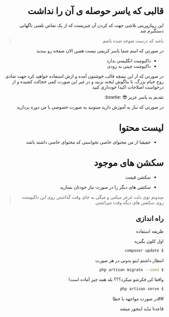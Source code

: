 <div dir=rtl>

# قالبی که یاسر حوصله ی آن را نداشت


این ریپازوریتی تلاشی جهت کد کردن آن چیزیست که از یک تماس تلفنی ناگهانی دستگیرم شد


> باشد که درست متوجه شده باشم

در صورتی که اسم شما یاسر کریمی نیست همین الان صفحه رو ببندید

- داکیومنت انگلیسی ندارد
- داکیومنت چینی به زودی



در صورتی که از این نیمچه قالب خوشتون آمده و ازش استفاده خواهید کرد جهت شادی روح خیام بزرگ، تا بناگوش لبخند بزنید و در غیر این صورت کمی خجالت کشیده و از درخواست اصلاحات اکیدا خودداری کنید

تقدیم به یاسر عزیز :sunglasses: :bowtie:


در صورتی که نیاز به آموزش دارید میتونید یه صورت خصوصی با من دوره بردارید


# لیست محتوا

- حقیقتا از من محتوای خاصی نخواستی که محتوای خاصی داشته باشه

# سکشن های موجود

- سکشن قیمت

- سکشن های دیگر را در صورت نیاز خودتان بسازید

> میدونم توی دلت غرغر میکنی و میگی به جای وقت گذاشتن روی این داکیومنت روی سکشن های دیگه وقت میزاشتی



## راه اندازی

طریقه استفاده

 اول کلون بگیرید

``` bash
$ composer update
```

انتظار داشتم اینو بدونی
در هر صورت

``` bash
$ php artisan migrate --seed
```

 واقعا کی فکرشو میکرد؟؟؟
بله همه چیز آماده است!



``` bash
$ php artisan serve
```



##در صورت مواجهه با خطا

قاعدتا نباید اینجور میشد

